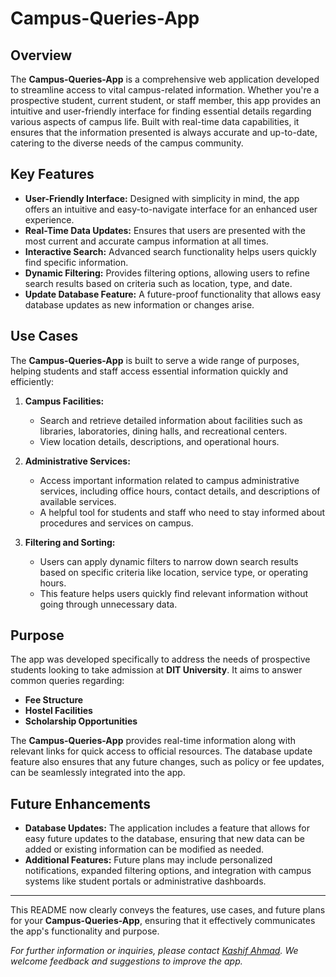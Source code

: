 # Campus-Queries-App

## Overview

The **Campus-Queries-App** is a comprehensive web application developed to streamline access to vital campus-related information. Whether you're a prospective student, current student, or staff member, this app provides an intuitive and user-friendly interface for finding essential details regarding various aspects of campus life. Built with real-time data capabilities, it ensures that the information presented is always accurate and up-to-date, catering to the diverse needs of the campus community.

## Key Features

- **User-Friendly Interface:** Designed with simplicity in mind, the app offers an intuitive and easy-to-navigate interface for an enhanced user experience.
- **Real-Time Data Updates:** Ensures that users are presented with the most current and accurate campus information at all times.
- **Interactive Search:** Advanced search functionality helps users quickly find specific information.
- **Dynamic Filtering:** Provides filtering options, allowing users to refine search results based on criteria such as location, type, and date.
- **Update Database Feature:** A future-proof functionality that allows easy database updates as new information or changes arise.

## Use Cases

The **Campus-Queries-App** is built to serve a wide range of purposes, helping students and staff access essential information quickly and efficiently:

1. **Campus Facilities:**
   - Search and retrieve detailed information about facilities such as libraries, laboratories, dining halls, and recreational centers.
   - View location details, descriptions, and operational hours.

2. **Administrative Services:**
   - Access important information related to campus administrative services, including office hours, contact details, and descriptions of available services.
   - A helpful tool for students and staff who need to stay informed about procedures and services on campus.

3. **Filtering and Sorting:**
   - Users can apply dynamic filters to narrow down search results based on specific criteria like location, service type, or operating hours.
   - This feature helps users quickly find relevant information without going through unnecessary data.

## Purpose

The app was developed specifically to address the needs of prospective students looking to take admission at **DIT University**. It aims to answer common queries regarding:
- **Fee Structure**
- **Hostel Facilities**
- **Scholarship Opportunities**
  
The **Campus-Queries-App** provides real-time information along with relevant links for quick access to official resources. The database update feature also ensures that any future changes, such as policy or fee updates, can be seamlessly integrated into the app.

## Future Enhancements

- **Database Updates:** The application includes a feature that allows for easy future updates to the database, ensuring that new data can be added or existing information can be modified as needed.
- **Additional Features:** Future plans may include personalized notifications, expanded filtering options, and integration with campus systems like student portals or administrative dashboards.

---

This README now clearly conveys the features, use cases, and future plans for your **Campus-Queries-App**, ensuring that it effectively communicates the app's functionality and purpose.

*For further information or inquiries, please contact [Kashif Ahmad](kashifahmad0780@gmail.com). We welcome feedback and suggestions to improve the app.*
